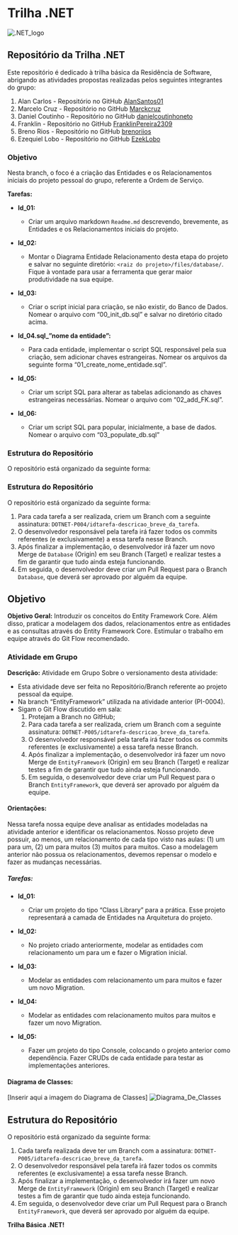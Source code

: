 # Trilha .NET

![.NET_logo](https://upload.wikimedia.org/wikipedia/commons/thumb/7/7d/Microsoft_.NET_logo.svg/100px-Microsoft_.NET_logo.svg.png)

## Repositório da Trilha .NET

Este repositório é dedicado à trilha básica da Residência de Software, abrigando as atividades propostas realizadas pelos seguintes integrantes do grupo:

1. Alan Carlos - Repositório no GitHub [AlanSantos01](https://github.com/AlanSantos01)
2. Marcelo Cruz - Repositório no GitHub [Marckcruz](https://github.com/Marckcruz)
3. Daniel Coutinho - Repositório no GitHub [danielcoutinhoneto](https://github.com/danielcoutinhoneto)
4. Franklin - Repositório no GitHub [FranklinPereira2309](https://github.com/FranklinPereira2309)
5. Breno Rios - Repositório no GitHub [brenoriios](https://github.com/brenoriios)
6. Ezequiel Lobo - Repositório no GitHub [EzekLobo](https://github.com/EzekLobo)


### Objetivo

Nesta branch, o foco é a criação das Entidades e os Relacionamentos iniciais do projeto pessoal do grupo, referente a Ordem de Serviço.

**Tarefas:**

- **Id_01:**
  - Criar um arquivo markdown `Readme.md` descrevendo, brevemente, as Entidades e os Relacionamentos iniciais do projeto.

- **Id_02:**
  - Montar o Diagrama Entidade Relacionamento desta etapa do projeto e salvar no seguinte diretório: `<raiz do projeto>/files/database/`. Fique à vontade para usar a ferramenta que gerar maior produtividade na sua equipe.

- **Id_03:**
  - Criar o script inicial para criação, se não existir, do Banco de Dados. Nomear o arquivo com “00_init_db.sql” e salvar no diretório citado acima.

- **Id_04.sql_”nome da entidade”:**
  - Para cada entidade, implementar o script SQL responsável pela sua criação, sem adicionar chaves estrangeiras. Nomear os arquivos da seguinte forma “01_create_nome_entidade.sql”.

- **Id_05:**
  - Criar um script SQL para alterar as tabelas adicionando as chaves estrangeiras necessárias. Nomear o arquivo com “02_add_FK.sql”.

- **Id_06:**
  - Criar um script SQL para popular, inicialmente, a base de dados. Nomear o arquivo com “03_populate_db.sql”

### Estrutura do Repositório

O repositório está organizado da seguinte forma:

### Estrutura do Repositório

O repositório está organizado da seguinte forma:

1. Para cada tarefa a ser realizada, criem um Branch com a seguinte assinatura: `DOTNET-P004/idtarefa-descricao_breve_da_tarefa`.
2. O desenvolvedor responsável pela tarefa irá fazer todos os commits referentes (e exclusivamente) a essa tarefa nesse Branch.
3. Após finalizar a implementação, o desenvolvedor irá fazer um novo Merge de `Database` (Origin) em seu Branch (Target) e realizar testes a fim de garantir que tudo ainda esteja funcionando.
4. Em seguida, o desenvolvedor deve criar um Pull Request para o Branch `Database`, que deverá ser aprovado por alguém da equipe.


## Objetivo

**Objetivo Geral:**
Introduzir os conceitos do Entity Framework Core. Além disso, praticar a modelagem dos dados, relacionamentos entre as entidades e as consultas através do Entity Framework Core. Estimular o trabalho em equipe através do Git Flow recomendado.

### Atividade em Grupo

**Descrição:**
Atividade em Grupo
Sobre o versionamento desta atividade:
- Esta atividade deve ser feita no Repositório/Branch referente ao projeto pessoal da equipe.
- Na branch “EntityFramework” utilizada na atividade anterior (PI-0004).
- Sigam o Git Flow discutido em sala:
  1. Protejam a Branch no GitHub;
  2. Para cada tarefa a ser realizada, criem um Branch com a seguinte assinatura: `DOTNET-P005/idtarefa-descricao_breve_da_tarefa`.
  3. O desenvolvedor responsável pela tarefa irá fazer todos os commits referentes (e exclusivamente) a essa tarefa nesse Branch.
  4. Após finalizar a implementação, o desenvolvedor irá fazer um novo Merge de `EntityFramework` (Origin) em seu Branch (Target) e realizar testes a fim de garantir que tudo ainda esteja funcionando.
  5. Em seguida, o desenvolvedor deve criar um Pull Request para o Branch `EntityFramework`, que deverá ser aprovado por alguém da equipe.

#### Orientações:

Nessa tarefa nossa equipe deve analisar as entidades modeladas na atividade anterior e identificar os relacionamentos. Nosso projeto deve possuir, ao menos, um relacionamento de cada tipo visto nas aulas: (1) um para um, (2) um para muitos (3) muitos para muitos. Caso a modelagem anterior não possua os relacionamentos, devemos repensar o modelo e fazer as mudanças necessárias. 

##### Tarefas:

- **Id_01:**
  - Criar um projeto do tipo “Class Library” para a prática. Esse projeto representará a camada de Entidades na Arquitetura do projeto.

- **Id_02:**
  - No projeto criado anteriormente, modelar as entidades com relacionamento um para um e fazer o Migration inicial.

- **Id_03:**
  - Modelar as entidades com relacionamento um para muitos e fazer um novo Migration.

- **Id_04:**
  - Modelar as entidades com relacionamento muitos para muitos e fazer um novo Migration.

- **Id_05:**
  - Fazer um projeto do tipo Console, colocando o projeto anterior como dependência. Fazer CRUDs de cada entidade para testar as implementações anteriores.

#### Diagrama de Classes:

[Inserir aqui a imagem do Diagrama de Classes]
![Diagrama_De_Classes](./DiagramaDeClasses/DER.png)

## Estrutura do Repositório

O repositório está organizado da seguinte forma:

1. Cada tarefa realizada deve ter um Branch com a assinatura: `DOTNET-P005/idtarefa-descricao_breve_da_tarefa`.
2. O desenvolvedor responsável pela tarefa irá fazer todos os commits referentes (e exclusivamente) a essa tarefa nesse Branch.
3. Após finalizar a implementação, o desenvolvedor irá fazer um novo Merge de `EntityFramework` (Origin) em seu Branch (Target) e realizar testes a fim de garantir que tudo ainda esteja funcionando.
4. Em seguida, o desenvolvedor deve criar um Pull Request para o Branch `EntityFramework`, que deverá ser aprovado por alguém da equipe.


**Trilha Básica .NET!**
